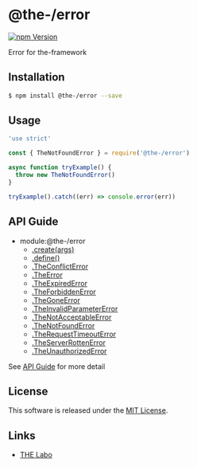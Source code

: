 @the-/error
==========

<!---
This file is generated by the-tmpl. Do not update manually.
--->

<!-- Badge Start -->
<a name="badges"></a>

[![npm Version][bd_npm_shield_url]][bd_npm_url]

[bd_repo_url]: https://github.com/the-labo/the
[bd_travis_url]: http://travis-ci.org/the-labo/the
[bd_travis_shield_url]: http://img.shields.io/travis/the-labo/the.svg?style=flat
[bd_travis_com_url]: http://travis-ci.com/the-labo/the
[bd_travis_com_shield_url]: https://api.travis-ci.com/the-labo/the.svg?token=
[bd_license_url]: https://github.com/the-labo/the/blob/master/LICENSE
[bd_npm_url]: http://www.npmjs.org/package/@the-/error
[bd_npm_shield_url]: http://img.shields.io/npm/v/@the-/error.svg?style=flat
[bd_standard_url]: http://standardjs.com/
[bd_standard_shield_url]: https://img.shields.io/badge/code%20style-standard-brightgreen.svg

<!-- Badge End -->


<!-- Description Start -->
<a name="description"></a>

Error for the-framework

<!-- Description End -->


<!-- Overview Start -->
<a name="overview"></a>




<!-- Overview End -->


<!-- Sections Start -->
<a name="sections"></a>

<!-- Section from "doc/readme/01.Installation.md.hbs" Start -->

<a name="section-doc-readme-01-installation-md"></a>

Installation
-----

```bash
$ npm install @the-/error --save
```


<!-- Section from "doc/readme/01.Installation.md.hbs" End -->

<!-- Section from "doc/readme/02.Usage.md.hbs" Start -->

<a name="section-doc-readme-02-usage-md"></a>

Usage
---------

```javascript
'use strict'

const { TheNotFoundError } = require('@the-/error')

async function tryExample() {
  throw new TheNotFoundError()
}

tryExample().catch((err) => console.error(err))

```


<!-- Section from "doc/readme/02.Usage.md.hbs" End -->


<!-- Sections Start -->

<a name="api"></a>

## API Guide


- module:@the-/error
  - [.create(args)](./doc/api/api.md#module_@the-/error.create)
  - [.define()](./doc/api/api.md#module_@the-/error.define)
  - [.TheConflictError](./doc/api/api.md#module_@the-/error.TheConflictError)
  - [.TheError](./doc/api/api.md#module_@the-/error.TheError)
  - [.TheExpiredError](./doc/api/api.md#module_@the-/error.TheExpiredError)
  - [.TheForbiddenError](./doc/api/api.md#module_@the-/error.TheForbiddenError)
  - [.TheGoneError](./doc/api/api.md#module_@the-/error.TheGoneError)
  - [.TheInvalidParameterError](./doc/api/api.md#module_@the-/error.TheInvalidParameterError)
  - [.TheNotAcceptableError](./doc/api/api.md#module_@the-/error.TheNotAcceptableError)
  - [.TheNotFoundError](./doc/api/api.md#module_@the-/error.TheNotFoundError)
  - [.TheRequestTimeoutError](./doc/api/api.md#module_@the-/error.TheRequestTimeoutError)
  - [.TheServerRottenError](./doc/api/api.md#module_@the-/error.TheServerRottenError)
  - [.TheUnauthorizedError](./doc/api/api.md#module_@the-/error.TheUnauthorizedError)

See [API Guide](./doc/api/api.md) for more detail


<!-- LICENSE Start -->
<a name="license"></a>

License
-------
This software is released under the [MIT License](https://github.com/the-labo/the/blob/master/LICENSE).

<!-- LICENSE End -->


<!-- Links Start -->
<a name="links"></a>

Links
------

+ [THE Labo][the_labo_url]

[the_labo_url]: https://github.com/the-labo

<!-- Links End -->
